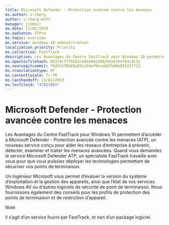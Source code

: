 ```yaml
---
title: Microsoft Defender - Protection avancée contre les menaces
ms.author: v-rberg
author: v-rberg-msft
manager: jimmuir
ms.date: 11/02/2019
ms.audience: ITPro
ms.topic: overview
ms.service: windows-10-administration
localization_priority: Priority
ms.collection: FastTrack
description: Les Avantages du Centre FastTrack pour Windows 10 permettent d’accéder à Microsoft Defender - Protection avancée contre les menaces (ATP), un nouveau service conçu pour aider les réseaux d’entreprise à prévenir, détecter, examiner et traiter les menaces avancées.
ms.openlocfilehash: 863c9c77791b3c4d5e60a380292ee7bef63c3c3c
ms.sourcegitcommit: f8d7e570b60a55c244af0eceb6fbb0e591257f11
ms.translationtype: HT
ms.contentlocale: fr-FR
ms.lasthandoff: 11/01/2019
ms.locfileid: "37921993"
---
```

# <a name="microsoft-defender-advanced-threat-protection"></a>Microsoft Defender - Protection avancée contre les menaces

Les Avantages du Centre FastTrack pour Windows 10 permettent d’accéder à Microsoft Defender - Protection avancée contre les menaces (ATP), un nouveau service conçu pour aider les réseaux d’entreprise à prévenir, détecter, examiner et traiter les menaces avancées. Quand vous demandez le service Microsoft Defender ATP, un spécialiste FastTrack travaille avec vous pour que vous puissiez déployer les technologies permettant de sécuriser vos points de terminaison.

Un ingénieur Microsoft vous permet d’évaluer la version du système d’exploitation et la gestion des appareils, ainsi que l’état de vos services Windows AV ou d’autres logiciels de sécurité de point de terminaison. Nous fournissons également des conseils pour les profils de protection des points de terminaison et de restriction d’appareil.  

> [!NOTE]
> Il s’agit d’un service fourni par FastTrack, et non d’un package logiciel. 